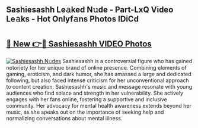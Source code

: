 ## Sashiesashh Le𝚊ked N𝚞de - Part-LxQ Video Le𝚊ks - Hot Onlyf𝚊ns Photos IDiCd

# <h2><a href="http://ac29781.deff.icu/?id=Sashiesashh">🔗 New 👉🔴 Sashiesashh VIDEO Photos</a></h2>

[![Sashiesashh N𝚞des](https://i.imgur.com/rIISA9y.gif)](http://ac29781.deff.icu/?id=Sashiesashh)
Sashiesashh is a controversial figure who has gained notoriety for her unique brand of online presence. Combining elements of gaming, eroticism, and dark humor, she has amassed a large and dedicated following, but also faced intense criticism for her unconventional approach to content creation. Sashiesashh's music and message resonate with young audiences who find solace and strength in her vulnerability. She actively engages with her fans online, fostering a supportive and inclusive community. Her advocacy for mental health awareness extends beyond her music, as she speaks out on the importance of seeking help and normalizing conversations about mental illness.
